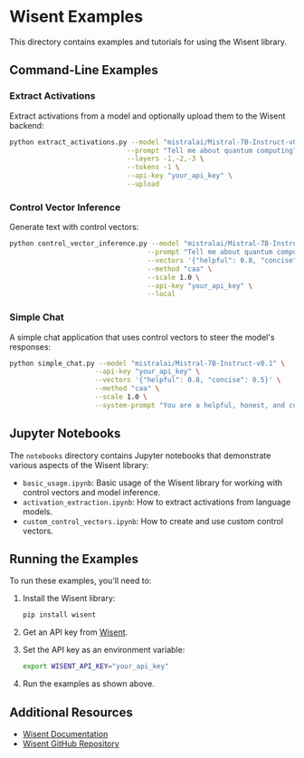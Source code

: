 # Wisent Examples

This directory contains examples and tutorials for using the Wisent library.

## Command-Line Examples

### Extract Activations

Extract activations from a model and optionally upload them to the Wisent backend:

```bash
python extract_activations.py --model "mistralai/Mistral-7B-Instruct-v0.1" \
                             --prompt "Tell me about quantum computing" \
                             --layers -1,-2,-3 \
                             --tokens -1 \
                             --api-key "your_api_key" \
                             --upload
```

### Control Vector Inference

Generate text with control vectors:

```bash
python control_vector_inference.py --model "mistralai/Mistral-7B-Instruct-v0.1" \
                                  --prompt "Tell me about quantum computing" \
                                  --vectors '{"helpful": 0.8, "concise": 0.5}' \
                                  --method "caa" \
                                  --scale 1.0 \
                                  --api-key "your_api_key" \
                                  --local
```

### Simple Chat

A simple chat application that uses control vectors to steer the model's responses:

```bash
python simple_chat.py --model "mistralai/Mistral-7B-Instruct-v0.1" \
                     --api-key "your_api_key" \
                     --vectors '{"helpful": 0.8, "concise": 0.5}' \
                     --method "caa" \
                     --scale 1.0 \
                     --system-prompt "You are a helpful, honest, and concise assistant."
```

## Jupyter Notebooks

The `notebooks` directory contains Jupyter notebooks that demonstrate various aspects of the Wisent library:

- `basic_usage.ipynb`: Basic usage of the Wisent library for working with control vectors and model inference.
- `activation_extraction.ipynb`: How to extract activations from language models.
- `custom_control_vectors.ipynb`: How to create and use custom control vectors.

## Running the Examples

To run these examples, you'll need to:

1. Install the Wisent library:
   ```bash
   pip install wisent
   ```

2. Get an API key from [Wisent](https://wisent.ai).

3. Set the API key as an environment variable:
   ```bash
   export WISENT_API_KEY="your_api_key"
   ```

4. Run the examples as shown above.

## Additional Resources

- [Wisent Documentation](https://docs.wisent.ai)
- [Wisent GitHub Repository](https://github.com/wisent-ai/wisent) 